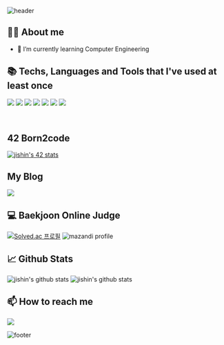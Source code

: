 <!--
**shinj915/shinj915** is a ✨ _special_ ✨ repository because its `README.md` (this file) appears on your GitHub profile.

Here are some ideas to get you started:

- 🔭 I’m currently working on ...
- 🌱 I’m currently learning ...
- 👯 I’m looking to collaborate on ...
- 🤔 I’m looking for help with ...
- 💬 Ask me about ...
- 📫 How to reach me: ...
- 😄 Pronouns: ...
- ⚡ Fun fact: ...
-->

![header](https://capsule-render.vercel.app/api?type=waving&color=timeAutot&height=250&section=header&text=Hi%20there%20안녕하세요%20👋&fontSize=40&fontAlignY=36&animation=twinkling)

## 👨‍💻 About me
- 🌱 I’m currently learning Computer Engineering

## 📚 Techs, Languages and Tools that I've used at least once

<p>
  <img src="https://img.shields.io/badge/C-00599C?style=for-the-badge&logo=c&logoColor=white"/>
  <img src="https://img.shields.io/badge/C%2B%2B-00599C?style=for-the-badge&logo=c%2B%2B&logoColor=white"/>
  <img src="https://img.shields.io/badge/Java-ED8B00?style=for-the-badge&logo=openjdk&logoColor=white"/>
  <img src="https://img.shields.io/badge/Python-3776AB?style=for-the-badge&logo=python&logoColor=white"/>
  <img src="https://img.shields.io/badge/HTML-239120?style=for-the-badge&logo=html5&logoColor=white"/>
  <img src="https://img.shields.io/badge/CSS-239120?&style=for-the-badge&logo=css3&logoColor=white"/>
  <img src="https://img.shields.io/badge/R-276DC3?style=for-the-badge&logo=r&logoColor=white"/>
</p>
<br>

## 42 Born2code
[![jishin's 42 stats](https://badge.mediaplus.ma/darkblue/jishin?1337Badge=off&UM6P=off)](https://github.com/oakoudad/badge42)

## My Blog
 <a href="https://velog.io/@shinj915/posts"><img src="https://img.shields.io/badge/Tech%20Blog-11B48A?style=flat-square&logo=Vimeo&logoColor=white&link=https://velog.io/@shinj915/posts"/></a>

## 💻 Baekjoon Online Judge 
[![Solved.ac 프로필](http://mazassumnida.wtf/api/v2/generate_badge?boj=xhxhdk017)](https://solved.ac/xhxhdk017)
![mazandi profile](http://mazandi.herokuapp.com/api?handle=xhxhdk017&theme=warm)

## 📈 Github Stats
![jishin's github stats](https://github-readme-stats.vercel.app/api?username=shinj915)
![jishin's github stats](https://github-readme-stats.vercel.app/api/top-langs/?username=shinj915&show_icons=true&layout=compact)

## 📫 How to reach me
<a href="mailto:ththdk017@gmail.com"><img src="https://img.shields.io/badge/Gmail-d14836?style=flat&logo=Gmail&logoColor=white&link=ththdk017@gmail.com"/></a>




![footer](https://capsule-render.vercel.app/api?type=waving&color=timeAutot&height=150&section=footer)
